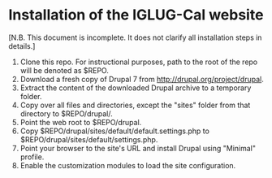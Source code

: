 Installation of the IGLUG-Cal website
=====================================

[N.B. This document is incomplete. It does not clarify all installation steps in details.]

1. Clone this repo. For instructional purposes, path to the root of the repo will be denoted as $REPO.
2. Download a fresh copy of Drupal 7 from http://drupal.org/project/drupal.
3. Extract the content of the downloaded Drupal archive to a temporary folder.
4. Copy over all files and directories, except the "sites" folder from that directory to $REPO/drupal/.
5. Point the web root to $REPO/drupal.
6. Copy $REPO/drupal/sites/default/default.settings.php to $REPO/drupal/sites/default/settings.php.
7. Point your browser to the site's URL and install Drupal using "Minimal" profile.
8. Enable the customization modules to load the site configuration.
